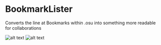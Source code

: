 # BookmarkLister
 Converts the line at Bookmarks within .osu into something more readable for collaborations
 
 
![alt text](https://media.discordapp.net/attachments/801693686010216461/889926438042628126/unknown.png)
![alt text](https://media.discordapp.net/attachments/801693686010216461/889926481071976498/unknown.png)

